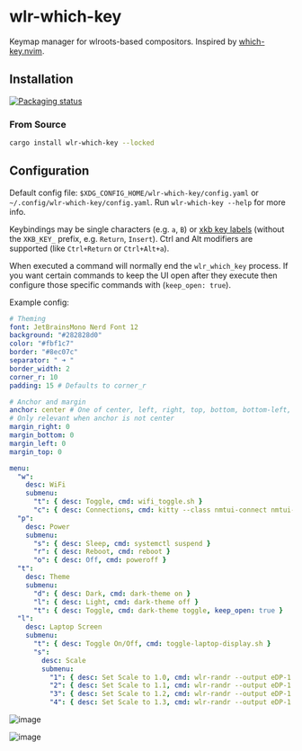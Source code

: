 # wlr-which-key

Keymap manager for wlroots-based compositors. Inspired by [which-key.nvim](https://github.com/folke/which-key.nvim).

## Installation

[![Packaging status](https://repology.org/badge/vertical-allrepos/wlr-which-key.svg)](https://repology.org/project/wlr-which-key/versions)

### From Source

```sh
cargo install wlr-which-key --locked
```

## Configuration

Default config file: `$XDG_CONFIG_HOME/wlr-which-key/config.yaml` or `~/.config/wlr-which-key/config.yaml`. Run `wlr-which-key --help` for more info.

Keybindings may be single characters (e.g. `a`, `B`) or [xkb key labels](https://github.com/xkbcommon/libxkbcommon/blob/master/include/xkbcommon/xkbcommon-keysyms.h) (without the `XKB_KEY_` prefix, e.g. `Return`, `Insert`). Ctrl and Alt modifiers are supported (like `Ctrl+Return` or `Ctrl+Alt+a`).

When executed a command will normally end the `wlr_which_key` process. If you want certain commands to keep the UI open after they execute then
configure those specific commands with (`keep_open: true`).

Example config:

```yaml
# Theming
font: JetBrainsMono Nerd Font 12
background: "#282828d0"
color: "#fbf1c7"
border: "#8ec07c"
separator: " ➜ "
border_width: 2
corner_r: 10
padding: 15 # Defaults to corner_r

# Anchor and margin
anchor: center # One of center, left, right, top, bottom, bottom-left, top-left, etc.
# Only relevant when anchor is not center
margin_right: 0
margin_bottom: 0
margin_left: 0
margin_top: 0

menu: 
  "w":
    desc: WiFi
    submenu:
      "t": { desc: Toggle, cmd: wifi_toggle.sh }
      "c": { desc: Connections, cmd: kitty --class nmtui-connect nmtui-connect }
  "p":
    desc: Power
    submenu:
      "s": { desc: Sleep, cmd: systemctl suspend }
      "r": { desc: Reboot, cmd: reboot }
      "o": { desc: Off, cmd: poweroff }
  "t":
    desc: Theme
    submenu:
      "d": { desc: Dark, cmd: dark-theme on }
      "l": { desc: Light, cmd: dark-theme off }
      "t": { desc: Toggle, cmd: dark-theme toggle, keep_open: true }
  "l":
    desc: Laptop Screen
    submenu:
      "t": { desc: Toggle On/Off, cmd: toggle-laptop-display.sh }
      "s":
        desc: Scale
        submenu:
          "1": { desc: Set Scale to 1.0, cmd: wlr-randr --output eDP-1 --scale 1 }
          "2": { desc: Set Scale to 1.1, cmd: wlr-randr --output eDP-1 --scale 1.1 }
          "3": { desc: Set Scale to 1.2, cmd: wlr-randr --output eDP-1 --scale 1.2 }
          "4": { desc: Set Scale to 1.3, cmd: wlr-randr --output eDP-1 --scale 1.3 }
```

![image](https://user-images.githubusercontent.com/34583604/233025292-af0d5798-1854-4809-b08f-2e8f1a65b3ce.png)

![image](https://user-images.githubusercontent.com/34583604/233025368-e59a386a-6a52-4168-a6e3-5102ea6329cf.png)
